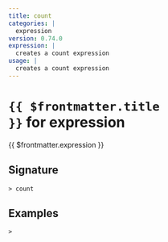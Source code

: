 ```yaml
---
title: count
categories: |
  expression
version: 0.74.0
expression: |
  creates a count expression
usage: |
  creates a count expression
---
```


# <code>{{ $frontmatter.title }}</code> for expression

<div class='command-title'>{{ $frontmatter.expression }}</div>

## Signature

```> count ```

## Examples


```shell
>
```
